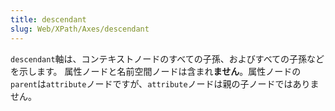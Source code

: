 ```yaml
---
title: descendant
slug: Web/XPath/Axes/descendant
---
```

`descendant`軸は、コンテキストノードのすべての子孫、およびすべての子孫などを示します。 属性ノードと名前空間ノードは含まれ**ません**。属性ノードの`parent`は`attribute`ノードですが、`attribute`ノードは親の子ノードではありません。
